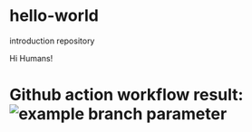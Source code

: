 # hello-world
introduction repository

Hi Humans!


# Github action workflow result: ![example branch parameter](https://github.com/github/docs/actions/workflows/main.yml/badge.svg?branch=feature-1)
